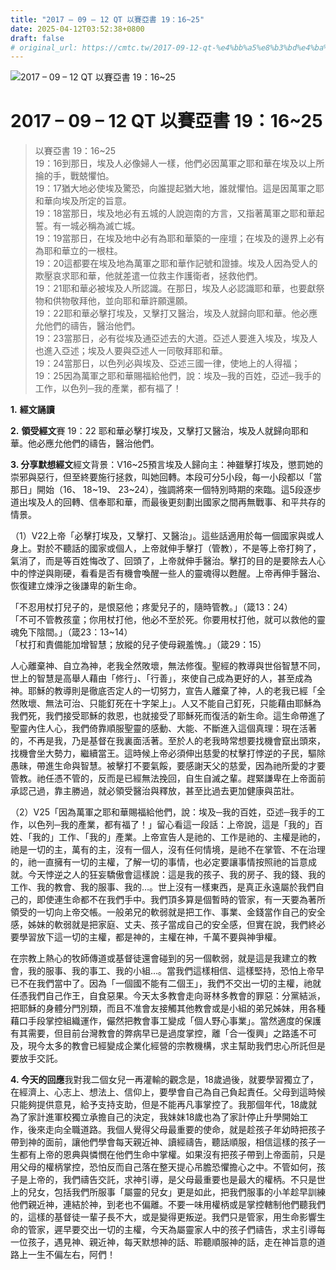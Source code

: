 ```yaml
---
title: "2017 – 09 – 12 QT 以賽亞書 19：16~25"
date: 2025-04-12T03:52:38+0800
draft: false
# original_url: https://cmtc.tw/2017-09-12-qt-%e4%bb%a5%e8%b3%bd%e4%ba%9e%e6%9b%b8-19%ef%bc%9a1625
---
```


![2017 – 09 – 12 QT 以賽亞書 19：16~25](/images/qt.jpg   "2017 – 09 – 12 QT 以賽亞書 19：16~25")

# 2017 – 09 – 12 QT 以賽亞書 19：16~25

> 以賽亞書 19：16~25  
> 19：16到那日，埃及人必像婦人一樣，他們必因萬軍之耶和華在埃及以上所掄的手，戰兢懼怕。  
> 19：17猶大地必使埃及驚恐，向誰提起猶大地，誰就懼怕。這是因萬軍之耶和華向埃及所定的旨意。  
> 19：18當那日，埃及地必有五城的人說迦南的方言，又指著萬軍之耶和華起誓。有一城必稱為滅亡城。  
> 19：19當那日，在埃及地中必有為耶和華築的一座壇；在埃及的邊界上必有為耶和華立的一根柱。  
> 19：20這都要在埃及地為萬軍之耶和華作記號和證據。埃及人因為受人的欺壓哀求耶和華，他就差遣一位救主作護衛者，拯救他們。  
> 19：21耶和華必被埃及人所認識。在那日，埃及人必認識耶和華，也要獻祭物和供物敬拜他，並向耶和華許願還願。  
> 19：22耶和華必擊打埃及，又擊打又醫治，埃及人就歸向耶和華。他必應允他們的禱告，醫治他們。  
> 19：23當那日，必有從埃及通亞述去的大道。亞述人要進入埃及，埃及人也進入亞述；埃及人要與亞述人一同敬拜耶和華。  
> 19：24當那日，以色列必與埃及、亞述三國一律，使地上的人得福；  
> 19：25因為萬軍之耶和華賜福給他們，說：埃及─我的百姓，亞述─我手的工作，以色列─我的產業，都有福了！

**1.** **經文誦讀**

**2.** **領受經文**賽 19：22 耶和華必擊打埃及，又擊打又醫治，埃及人就歸向耶和華。他必應允他們的禱告，醫治他們。

**3. 分享默想經文**經文背景：V16~25預言埃及人歸向主：神雖擊打埃及，懲罰她的崇邪與惡行，但至終要施行拯救，叫她回轉。本段可分5小段，每一小段都以「當那日」開始（16、 18~19、 23~24），強調將來一個特別時期的來臨。這5段逐步道出埃及人的回轉、信奉耶和華，而最後更刻劃出國家之間再無戰事、和平共存的情景。

（1）V22上帝「必擊打埃及，又擊打、又醫治」。這些話適用於每一個國家與或人身上。對於不聽話的國家或個人，上帝就伸手擊打（管教），不是等上帝打夠了，氣消了，而是等百姓悔改了、回頭了，上帝就伸手醫治。擊打的目的是要除去人心中的悖逆與剛硬，看看是否有機會喚醒一些人的靈魂得以甦醒。上帝再伸手醫治、恢復建立煉淨之後謙卑的新生命。

「不忍用杖打兒子的，是恨惡他；疼愛兒子的，隨時管教。」（箴13：24）  
「不可不管教孩童；你用杖打他，他必不至於死。你要用杖打他，就可以救他的靈魂免下陰間。」（箴23：13~14）  
「杖打和責備能加增智慧；放縱的兒子使母親羞愧。」（箴29：15）

人心離棄神、自立為神，老我全然敗壞，無法修復。聖經的教導與世俗智慧不同，世上的智慧是高舉人藉由「修行」、「行善」，來使自己成為更好的人，甚至成為神。耶穌的教導則是徹底否定人的一切努力，宣告人離棄了神，人的老我已經「全然敗壞、無法可治、只能釘死在十字架上」。人又不能自己釘死，只能藉由耶穌為我們死，我們接受耶穌的救恩，也就接受了耶穌死而復活的新生命。這生命帶進了聖靈內住人心，我們倚靠順服聖靈的感動、大能、不斷進入這個真理：現在活著的，不再是我，乃是基督在我裏面活著。至於人的老我時常想要找機會竄出頭來，找機會坐大勢力，繼續當王。這時候上帝必須伸出慈愛的杖擊打悖逆的子民，驅除愚昧，帶進生命與智慧。被擊打不要氣餒，要感謝天父的慈愛，因為祂所愛的才要管教。祂任憑不管的，反而是已經無法挽回，自生自滅之輩。趕緊謙卑在上帝面前承認己過，靠主勝過，就必領受醫治與釋放，甚至比過去更加健康與茁壯。

（2）V25「因為萬軍之耶和華賜福給他們，說：埃及─我的百姓，亞述─我手的工作，以色列─我的產業，都有福了！」留心看這一段話：上帝說，這是「我的」百姓、「我的」工作、「我的」產業。上帝宣告人是祂的、工作是祂的、主權是祂的，祂是一切的主，萬有的主，沒有一個人，沒有任何情境，是祂不在掌管、不在治理的，祂一直擁有一切的主權，了解一切的事情，也必定要讓事情按照祂的旨意成就。今天悖逆之人的狂妄驕傲會這樣說：這是我的孩子、我的房子、我的錢、我的工作、我的教會、我的服事、我的…。世上沒有一樣東西，是真正永遠屬於我們自己的，即使連生命都不在我們手中。我們頂多算是個暫時的管家，有一天要為著所領受的一切向上帝交帳。一般弟兄的軟弱就是把工作、事業、金錢當作自己的安全感，姊妹的軟弱就是把家庭、丈夫、孩子當成自己的安全感，但實在說，我們終必要學習放下這一切的主權，都是神的，主權在神，千萬不要與神爭權。

在宗教上熱心的牧師傳道或基督徒還會碰到的另一個軟弱，就是這是我建立的教會，我的服事、我的事工、我的小組…。當我們這樣相信、這樣堅持，恐怕上帝早已不在我們當中了。因為「一個國不能有二個王」，我們不交出一切的主權，祂就任憑我們自己作王，自食惡果。今天太多教會走向哥林多教會的罪惡：分黨結派，把耶穌的身體分門別類，而且不准會友接觸其他教會或是小組的弟兄姊妹，用各種藉口手段掌控組織運作，儼然把教會事工變成「個人野心事業」。當然適度的保護有其需要，但目前台灣教會的弊病早已是過度掌控，離「合一復興」之路遙不可及，現今太多的教會已經變成企業化經營的宗教機構，求主幫助我們忠心所託但是要放手交託。

**4. 今天的回應**我對我二個女兒一再灌輸的觀念是，18歲過後，就要學習獨立了，在經濟上、心志上、想法上、信仰上，要學會自己為自己負起責任。父母到這時候只能夠提供意見，給予支持支助，但是不能再凡事掌控了。我那個年代，18歲就為了家計進軍校獨立承擔自己的決定，我妹妹18歲也為了家計停止升學開始工作，後來走向全職道路。我個人覺得父母最重要的使命，就是趁孩子年幼時把孩子帶到神的面前，讓他們學會每天親近神、讀經禱告，聽話順服，相信這樣的孩子一生都有上帝的恩典與憐憫在他們生命中掌權。如果沒有把孩子帶到上帝面前，只是用父母的權柄掌控，恐怕反而自己落在整天提心吊膽恐懼擔心之中。不管如何，孩子是上帝的，我們禱告交託，求神引導，是父母最重要也是最大的權柄。不只是世上的兒女，包括我們所服事「屬靈的兒女」更是如此，把我們服事的小羊趁早訓練他們親近神，連結於神，到老也不偏離。不要一味用權柄或是掌控轄制他們聽我們的，這樣的基督徒一輩子長不大，或是變得更叛逆。我們只是管家，用生命影響生命的管家，遲早要交出一切的主權，今天為屬靈家人中的孩子們禱告，求主引導每一位孩子，遇見神、親近神，每天默想神的話、聆聽順服神的話，走在神旨意的道路上一生不偏左右，阿們！